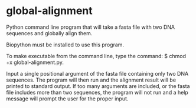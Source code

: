 # global-alignment

Python command line program that will take a fasta file with two DNA sequences and globally align them.

Biopython must be installed to use this program. 

To make executable from the command line, type the command: $ chmod +x global-alignment.py. 

Input a single positional argument of the fasta file containing only two DNA sequences. The program will then run and the alignment result will be printed to standard output. If too many arguments are included, or the fasta file includes more than two sequences, the program will not run and a help message will prompt the user for the proper input. 

